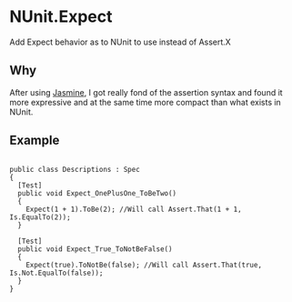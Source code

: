 # NUnit.Expect

Add Expect behavior as to NUnit to use instead of Assert.X

## Why
After using [Jasmine](https://github.com/pivotal/jasmine), I got really fond of the assertion syntax and found it more expressive and at the same time more compact than what exists in NUnit.

## Example

<pre><code>
public class Descriptions : Spec
{
  [Test]
  public void Expect_OnePlusOne_ToBeTwo()
  {
    Expect(1 + 1).ToBe(2); //Will call Assert.That(1 + 1, Is.EqualTo(2));
  }
	
  [Test]
  public void Expect_True_ToNotBeFalse()
  {
    Expect(true).ToNotBe(false); //Will call Assert.That(true, Is.Not.EqualTo(false));
  }
}
</code></pre>